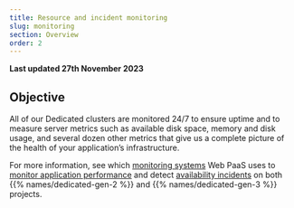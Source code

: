 ```yaml
---
title: Resource and incident monitoring
slug: monitoring
section: Overview
order: 2
---
```


**Last updated 27th November 2023**


## Objective  

All of our Dedicated clusters are monitored 24/7 to ensure uptime and to measure server metrics such as available disk space, memory and disk usage, and several dozen other metrics that give us a complete picture of the health of your application’s infrastructure.

For more information, see which [monitoring systems](../../dedicated-gen-3/dedicated-gen-3-monitoring) Web PaaS uses to [monitor application performance](../../dedicated-gen-3/dedicated-gen-3-monitoring#application-performance-monitoring)
and detect [availability incidents](../../dedicated-gen-3/monitoring.md#availability-incident-handling-procedure)
on both {{% names/dedicated-gen-2 %}} and {{% names/dedicated-gen-3 %}} projects.
